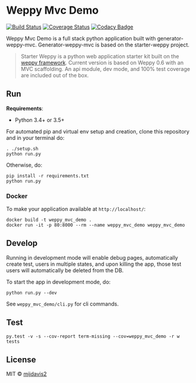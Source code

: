 # Weppy Mvc Demo 
[![Build Status](https://travis-ci.org/mijdavis2/weppy-mvc-demo.svg?branch=master)](https://travis-ci.org/mijdavis2/weppy_mvc_demo)
[![Coverage Status](https://coveralls.io/repos/github/mijdavis2/weppy-mvc-demo/badge.svg?branch=master)](https://coveralls.io/github/mijdavis2/weppy_mvc_demo?branch=master)
[![Codacy Badge](https://api.codacy.com/project/badge/Grade/da6e4e83204b46eb88f83758ef27cd12)](https://www.codacy.com/app/mijdavis2/weppy-mvc-demo?utm_source=github.com&amp;utm_medium=referral&amp;utm_content=mijdavis2/weppy-mvc-demo&amp;utm_campaign=Badge_Grade)

Weppy Mvc Demo is a full stack python application built with generator-weppy-mvc.
Generator-weppy-mvc is based on the starter-weppy project.

>Starter Weppy is a python web application starter kit built on the [weppy framework](https://github.com/gi0baro/weppy). 
>Current version is based on Weppy 0.6 with an MVC scaffolding. 
>An api module, dev mode, and 100% test coverage are included out of the box.

## Run

**Requirements**:
- Python 3.4+ or 3.5+

For automated pip and virtual env setup and creation, 
clone this repository and in your terminal do:

```
. ./setup.sh
python run.py
```

Otherwise, do:

```
pip install -r requirements.txt
python run.py
```

### Docker

To make your application available at ```http://localhost/```:

```
docker build -t weppy_mvc_demo .
docker run -it -p 80:8000 --rm --name weppy_mvc_demo weppy_mvc_demo
```


## Develop

Running in development mode will enable debug pages,
automatically create test, users in multiple states,
and upon killing the app, those test users will automatically be 
deleted from the DB.

To start the app in development mode, do:

```
python run.py --dev
```

See ```weppy_mvc_demo/cli.py``` for cli commands. 

## Test

```
py.test -v -s --cov-report term-missing --cov=weppy_mvc_demo -r w tests
```


## License

MIT © [mijdavis2](http://mdavisinsc.com)


[npm-image]: https://badge.fury.io/js/generator-weppy-mvc.svg
[npm-url]: https://npmjs.org/package/generator-weppy-mvc
[travis-image]: https://travis-ci.org/mijdavis2/generator-weppy-mvc.svg?branch=master
[travis-url]: https://travis-ci.org/mijdavis2/generator-weppy-mvc
[daviddm-image]: https://david-dm.org/mijdavis2/generator-weppy-mvc.svg?theme=shields.io
[daviddm-url]: https://david-dm.org/mijdavis2/generator-weppy-mvc
[coveralls-image]: https://coveralls.io/repos/mijdavis2/generator-weppy-mvc/badge.svg
[coveralls-url]: https://coveralls.io/r/mijdavis2/generator-weppy-mvc

